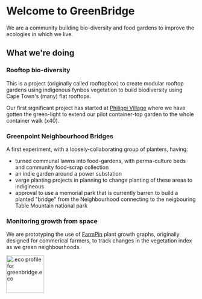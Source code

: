 # Welcome to GreenBridge

We are a community building bio-diversity and food gardens to improve the ecologies in which we live.

## What we're doing

### Rooftop bio-diversity

This is a project (originally called rooftopbox) to create modular rooftop gardens using indigenous fynbos vegetation to build biodiversity using Cape Town's (many) flat rooftops.

Our first significant project has started at [Philippi Village](http://www.philippivillage.co.za/) where we have gotten the green-light to extend our pilot container-top garden to the whole container walk (x40).

### Greenpoint Neighbourhood Bridges

A first experiment, with a loosely-collaborating group of planters, having:
 - turned communal lawns into food-gardens, with perma-culture beds and community food-scrap collection
 - an indie garden around a power substation
 - verge planting projects in planning to change planting of these areas to indigineous
 - approval to use a memorial park that is currently barren to build a planted "bridge" from the Neighbourhood connecting to the neigbouring Table Mountain national park
 
### Monitoring growth from space

We are prototyping the use of [FarmPin](https://land.farmpin.com) plant growth graphs, originally designed for commerical farmers, to track changes in the vegetation index as we green neighbourhoods.

<a href="https://profiles.eco/greenbridge?ref=tm" rel="noopener">
	<img class="eco-trustmark" alt=".eco profile for greenbridge.eco" src="https://trust.profiles.eco/greenbridge/eco-button.svg?color=%239F1744" width="100" height="100">
</a>
